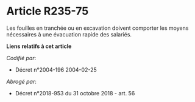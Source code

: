 # Article R235-75

Les fouilles en tranchée ou en excavation doivent comporter les moyens nécessaires à une évacuation rapide des salariés.

**Liens relatifs à cet article**

_Codifié par_:

  - Décret n°2004-196 2004-02-25

_Abrogé par_:

  - Décret n°2018-953 du 31 octobre 2018 - art. 56
